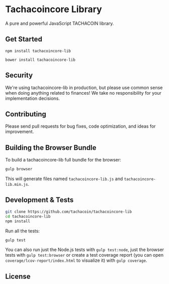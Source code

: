 Tachacoincore Library
=======

A pure and powerful JavaScript TACHACOIN library.


## Get Started

```
npm install tachacoincore-lib
```

```
bower install tachacoincore-lib
```

## Security

We're using tachacoincore-lib in production, but please use common sense when doing anything related to finances! We take no responsibility for your implementation decisions.



## Contributing

Please send pull requests for bug fixes, code optimization, and ideas for improvement. 

## Building the Browser Bundle

To build a tachacoincore-lib full bundle for the browser:

```sh
gulp browser
```

This will generate files named `tachacoincore-lib.js` and `tachacoincore-lib.min.js`.

## Development & Tests

```sh
git clone https://github.com/tachacoin/tachacoincore-lib
cd tachacoincore-lib
npm install
```

Run all the tests:

```sh
gulp test
```

You can also run just the Node.js tests with `gulp test:node`, just the browser tests with `gulp test:browser`
or create a test coverage report (you can open `coverage/lcov-report/index.html` to visualize it) with `gulp coverage`.

## License

